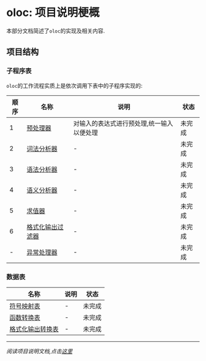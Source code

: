 # oloc: 项目说明梗概  

本部分文档简述了`oloc`的实现及相关内容.  

## 项目结构

### 子程序表  

`oloc`的工作流程实质上是依次调用下表中的子程序实现的:  

| 顺序 | 名称                            | 说明                    | 状态  |
|----|-------------------------------|-----------------------|-----|
| 1  | [预处理器](./子程序/预处理器.md)         | 对输入的表达式进行预处理,统一输入以便处理 | 未完成 |  
| 2  | [词法分析器](./子程序/词法分析器.md)       | -                     | 未完成 |  
| 3  | [语法分析器](./子程序/语法分析器.md)       | -                     | 未完成 |  
| 4  | [语义分析器](./子程序/语义分析器.md)       | -                     | 未完成 |  
| 5  | [求值器](./子程序/求值器.md)           | -                     | 未完成 |  
| 6  | [格式化输出过滤器](./子程序/格式化输出过滤器.md) | -                     | 未完成 |  
| -  | [异常处理器](./子程序/异常处理器.md)       | -                     | 未完成 |

### 数据表  

| 名称                           | 说明 | 状态  |
|------------------------------|----|-----|
| [符号映射表](./数据/符号映射表.md)       | -  | 未完成 |  
| [函数转换表](./数据/函数转换表.md)       | -  | 未完成 |  
| [格式化输出转换表](./数据/格式化输出转换表.md) | -  | 未完成 |  

---  
*阅读项目说明文档,点击[这里](../README.md)*  
